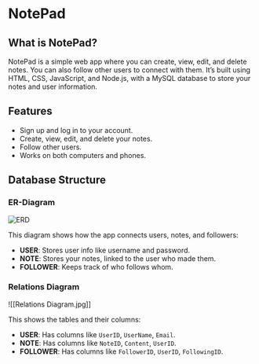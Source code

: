 # NotePad

## What is NotePad?

NotePad is a simple web app where you can create, view, edit, and delete notes. You can also follow other users to connect with them. It’s built using HTML, CSS, JavaScript, and Node.js, with a MySQL database to store your notes and user information.

## Features

- Sign up and log in to your account.
- Create, view, edit, and delete your notes.
- Follow other users.
- Works on both computers and phones.

## Database Structure

### ER-Diagram

 ![ERD](https://github.com/user-attachments/assets/c9d23877-de4d-44fa-be64-e37ed48d08c2)

This diagram shows how the app connects users, notes, and followers:

- **USER**: Stores user info like username and password.
- **NOTE**: Stores your notes, linked to the user who made them.
- **FOLLOWER**: Keeps track of who follows whom.

### Relations Diagram

![[Relations Diagram.jpg]]

This shows the tables and their columns:

- **USER**: Has columns like `UserID`, `UserName`, `Email`.
- **NOTE**: Has columns like `NoteID`, `Content`, `UserID`.
- **FOLLOWER**: Has columns like `FollowerID`, `UserID`, `FollowingID`.
